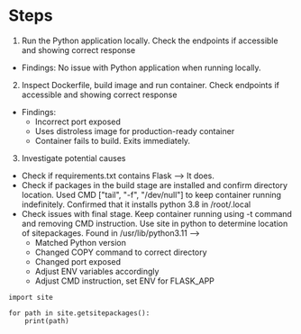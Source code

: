 # Steps
1. Run the Python application locally. Check the endpoints if accessible and showing correct response
- Findings: No issue with Python application when running locally.
2. Inspect Dockerfile, build image and run container. Check endpoints if accessible and showing correct response
- Findings: 
    - Incorrect port exposed
    - Uses distroless image for production-ready container
    - Container fails to build. Exits immediately.
3. Investigate potential causes
- Check if requirements.txt contains Flask --> It does.
- Check if packages in the build stage are installed and confirm directory location. Used CMD ["tail", "-f", "/dev/null"] to keep container running indefinitely. Confirmed that it installs python 3.8 in /root/.local
- Check issues with final stage. Keep container running using -t command and removing CMD instruction. Use site in python to determine location of sitepackages. Found in /usr/lib/python3.11 -->
    - Matched Python version 
    - Changed COPY command to correct directory
    - Changed port exposed
    - Adjust ENV variables accordingly
    - Adjust CMD instruction, set ENV for FLASK_APP
```
import site

for path in site.getsitepackages():
    print(path)
```



